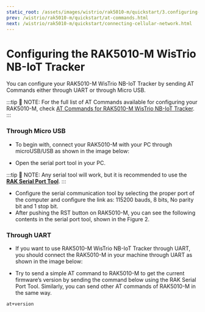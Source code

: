 ```yaml
---
static_root: /assets/images/wistrio/rak5010-m/quickstart/3.configuring-rak5010-m
prev: /wistrio/rak5010-m/quickstart/at-commands.html
next: /wistrio/rak5010-m/quickstart/connecting-cellular-network.html
---
```


# Configuring the RAK5010-M WisTrio NB-IoT Tracker

You can configure your RAK5010-M WisTrio NB-IoT Tracker by sending AT Commands either through UART or through Micro USB.



:::tip 📝 NOTE:
For the full list of AT Commands available for configuring your RAK5010-M, check [AT Commands for RAK5010-M WisTrio NB-IoT Tracker](/wistrio/rak5010-m/quickstart/at-commands.html).
:::



### Through Micro USB

- To begin with, connect your RAK5010-M with your PC through microUSB/USB as shown in the image below:



<rk-img
  :src="`${$frontmatter.static_root}/1.microusb-interface.jpg`"
  width="100%"
  caption="MicroUSB Interface for RAK5010-M"
/>


- Open the serial port tool in your PC.

:::tip 📝 NOTE:
Any serial tool will work, but it is recommended to use the [**RAK Serial Port Tool**](https://downloads.rakwireless.com/en/LoRa/Tools/RAK_SERIAL_PORT_TOOL_V1.2.1.zip).
:::


- Configure the serial communication tool by selecting the proper port of the computer and configure the link as: 115200 bauds, 8 bits, No parity bit and 1 stop bit.
- After pushing the RST button on RAK5010-M, you can see the following contents in the serial port tool, shown in the Figure 2.



<rk-img
  :src="`${$frontmatter.static_root}/2.rak-serial-port-tool.jpg`"
  width="50%"
  caption="RAK serial port tool connected to RAK5010-M"
/>


### Through UART

- If you want to use RAK5010-M WisTrio NB-IoT Tracker through UART, you should connect the RAK5010-M in your machine through UART as shown in the image below:


<rk-img
  :src="`${$frontmatter.static_root}/3.rak5010-m-to-uart.jpg`"
  width="100%"
  caption="RAK5010-M WisTrio NB-IoT Tracker to UART"
/>


- Try to send a simple AT command to RAK5010-M to get the current firmware’s version by sending the command below using the RAK Serial Port Tool. Similarly, you can send other AT commands of RAK5010-M in the same way.

```
at+version
```

<rk-img
  :src="`${$frontmatter.static_root}/4.get-firmware-version.jpg`"
  width="50%"
  caption="RAK Serial Port Tool, get firmware version"
/>

